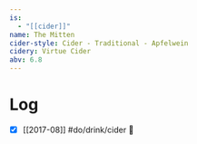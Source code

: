```yaml
---
is:
  - "[[cider]]"
name: The Mitten
cider-style: Cider - Traditional - Apfelwein
cidery: Virtue Cider
abv: 6.8
---
```


# Log
- [x] [[2017-08]] #do/drink/cider 🤞
